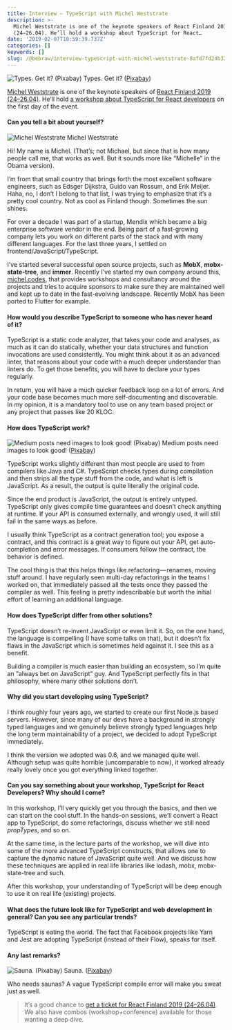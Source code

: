 ```yaml
---
title: Interview — TypeScript with Michel Weststrate
description: >-
  Michel Weststrate is one of the keynote speakers of React Finland 2019
  (24–26.04). He’ll hold a workshop about TypeScript for React…
date: '2019-02-07T10:59:39.737Z'
categories: []
keywords: []
slug: /@bebraw/interview-typescript-with-michel-weststrate-8afd7fd24b32
---
```


![Types. Get it? ([Pixabay](https://pixabay.com/en/printing-plate-letters-font-type-1030849/))](img/1__pAx0kXuMzT__VcapgAD4IVw.jpeg)
Types. Get it? ([Pixabay](https://pixabay.com/en/printing-plate-letters-font-type-1030849/))

[Michel Weststrate](http://twitter.com/mweststrate/) is one of the keynote speakers of [React Finland 2019 (24–26.04)](https://react-finland.fi/). He’ll hold [a workshop about TypeScript for React developers](https://react-finland.fi/workshops/#typescript-for-react-developers) on the first day of the event.

#### Can you tell a bit about yourself?

![Michel Weststrate](img/1__RJ7icNUSIy8teCvF__uYO8g.jpeg)
Michel Weststrate

Hi! My name is Michel. (That’s; not Michael, but since that is how many people call me, that works as well. But it sounds more like “Michelle” in the Obama version).

I’m from that small country that brings forth the most excellent software engineers, such as Edsger Dijkstra, Guido van Rossum, and Erik Meijer.   
Haha, no, I don’t I belong to that list, I was trying to emphasize that it’s a pretty cool country. Not as cool as Finland though. Sometimes the sun shines.

For over a decade I was part of a startup, Mendix which became a big enterprise software vendor in the end. Being part of a fast-growing company lets you work on different parts of the stack and with many different languages. For the last three years, I settled on frontend/JavaScript/TypeScript.

I’ve started several successful open source projects, such as **MobX**, **mobx-state-tree**, and **immer**. Recently I’ve started my own company around this, [michel.codes](https://michel.codes/), that provides workshops and consultancy around the projects and tries to acquire sponsors to make sure they are maintained well and kept up to date in the fast-evolving landscape. Recently MobX has been ported to Flutter for example.

#### How would you describe TypeScript to someone who has never heard of it?

TypeScript is a static code analyzer, that takes your code and analyses, as much as it can do statically, whether your data structures and function invocations are used consistently. You might think about it as an advanced linter, that reasons about your code with a much deeper understander than linters do. To get those benefits, you will have to declare your types regularly.

In return, you will have a much quicker feedback loop on a lot of errors. And your code base becomes much more self-documenting and discoverable. In my opinion, it is a mandatory tool to use on any team based project or any project that passes like 20 KLOC.

#### How does TypeScript work?

![Medium posts need images to look good! ([Pixabay](https://pixabay.com/en/out-of-the-ordinary-kermit-frog-1523747/))](img/1__PLWF__aB4iOEmljSWAZ4t8g.jpeg)
Medium posts need images to look good! ([Pixabay](https://pixabay.com/en/out-of-the-ordinary-kermit-frog-1523747/))

TypeScript works slightly different than most people are used to from compilers like Java and C#. TypeScript checks types during compilation and then strips all the type stuff from the code, and what is left is JavaScript. As a result, the output is quite literally the original code.

Since the end product is JavaScript, the output is entirely untyped. TypeScript only gives compile time guarantees and doesn’t check anything at runtime. If your API is consumed externally, and wrongly used, it will still fail in the same ways as before.

I usually think TypeScript as a contract generation tool; you expose a contract, and this contract is a great way to figure out your API, get auto-completion and error messages. If consumers follow the contract, the behavior is defined.

The cool thing is that this helps things like refactoring — renames, moving stuff around. I have regularly seen multi-day refactorings in the teams I worked on, that immediately passed all the tests once they passed the compiler as well. This feeling is pretty indescribable but worth the initial effort of learning an additional language.

#### How does TypeScript differ from other solutions?

TypeScript doesn’t re-invent JavaScript or even limit it. So, on the one hand, the language is compelling (I have some talks on that), but it doesn’t fix flaws in the JavaScript which is sometimes held against it. I see this as a benefit.

Building a compiler is much easier than building an ecosystem, so I’m quite an “always bet on JavaScript” guy. And TypeScript perfectly fits in that philosophy, where many other solutions don’t.

#### Why did you start developing using TypeScript?

I think roughly four years ago, we started to create our first Node.js based servers. However, since many of our devs have a background in strongly typed languages and we genuinely believe strongly typed languages help the long term maintainability of a project, we decided to adopt TypeScript immediately.

I think the version we adopted was 0.6, and we managed quite well. Although setup was quite horrible (uncomparable to now), it worked already really lovely once you got everything linked together.

#### Can you say something about your workshop, TypeScript for React Developers? Why should I come?

In this workshop, I’ll very quickly get you through the basics, and then we can start on the cool stuff. In the hands-on sessions, we’ll convert a React app to TypeScript, do some refactorings, discuss whether we still need _propTypes_, and so on.

At the same time, in the lecture parts of the workshop, we will dive into some of the more advanced TypeScript constructs, that allows one to capture the dynamic nature of JavaScript quite well. And we discuss how these techniques are applied in real life libraries like lodash, mobx, mobx-state-tree and such.

After this workshop, your understanding of TypeScript will be deep enough to use it on real life (existing) projects.

#### What does the future look like for TypeScript and web development in general? Can you see any particular trends?

TypeScript is eating the world. The fact that Facebook projects like Yarn and Jest are adopting TypeScript (instead of their Flow), speaks for itself.

#### Any last remarks?

![Sauna. ([Pixabay](https://pixabay.com/en/sauna-sauna-cabin-old-turf-roof-1476232/))](img/1__Vd11SE1xBHrmix2TGxtf6w.jpeg)
Sauna. ([Pixabay](https://pixabay.com/en/sauna-sauna-cabin-old-turf-roof-1476232/))

Who needs saunas? A vague TypeScript compile error will make you sweat just as well.

> It’s a good chance to [get a ticket for React Finland 2019 (24–26.04)](https://react-finland.fi/#tickets). We also have combos (workshop+conference) available for those wanting a deep dive.